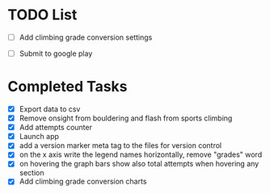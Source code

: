 # TODO List



- [ ] Add climbing grade conversion settings
- [ ] Submit to google play


# Completed Tasks
- [x] Export data to csv
- [x] Remove onsight from bouldering and flash from sports climbing
- [x] Add attempts counter
- [x] Launch app
- [x] add a version marker meta tag to the files for version control
- [x] on the x axis write the legend names horizontally, remove "grades" word
- [x] on hovering the graph bars show also total attempts when hovering any section
- [x] Add climbing grade conversion charts
